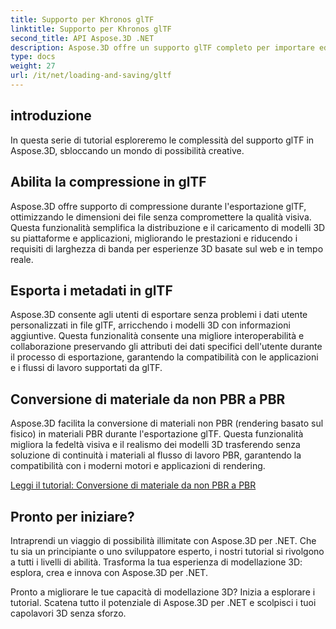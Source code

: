 ```yaml
---
title: Supporto per Khronos glTF
linktitle: Supporto per Khronos glTF
second_title: API Aspose.3D .NET
description: Aspose.3D offre un supporto glTF completo per importare ed esportare facilmente modelli 3D in formato glTF, migliorando l'interoperabilità e semplificando i flussi di lavoro dei contenuti 3D.
type: docs
weight: 27
url: /it/net/loading-and-saving/gltf
---
```

## introduzione

In questa serie di tutorial esploreremo le complessità del supporto glTF in Aspose.3D, sbloccando un mondo di possibilità creative.

## Abilita la compressione in glTF

Aspose.3D offre supporto di compressione durante l'esportazione glTF, ottimizzando le dimensioni dei file senza compromettere la qualità visiva. Questa funzionalità semplifica la distribuzione e il caricamento di modelli 3D su piattaforme e applicazioni, migliorando le prestazioni e riducendo i requisiti di larghezza di banda per esperienze 3D basate sul web e in tempo reale.

## Esporta i metadati in glTF

Aspose.3D consente agli utenti di esportare senza problemi i dati utente personalizzati in file glTF, arricchendo i modelli 3D con informazioni aggiuntive. Questa funzionalità consente una migliore interoperabilità e collaborazione preservando gli attributi dei dati specifici dell'utente durante il processo di esportazione, garantendo la compatibilità con le applicazioni e i flussi di lavoro supportati da glTF.

## Conversione di materiale da non PBR a PBR

Aspose.3D facilita la conversione di materiali non PBR (rendering basato sul fisico) in materiali PBR durante l'esportazione glTF. Questa funzionalità migliora la fedeltà visiva e il realismo dei modelli 3D trasferendo senza soluzione di continuità i materiali al flusso di lavoro PBR, garantendo la compatibilità con i moderni motori e applicazioni di rendering.


[Leggi il tutorial: Conversione di materiale da non PBR a PBR](non-pbr-to-pbr-material-conversion)

## Pronto per iniziare?

Intraprendi un viaggio di possibilità illimitate con Aspose.3D per .NET. Che tu sia un principiante o uno sviluppatore esperto, i nostri tutorial si rivolgono a tutti i livelli di abilità. Trasforma la tua esperienza di modellazione 3D: esplora, crea e innova con Aspose.3D per .NET.

Pronto a migliorare le tue capacità di modellazione 3D? Inizia a esplorare i tutorial. Scatena tutto il potenziale di Aspose.3D per .NET e scolpisci i tuoi capolavori 3D senza sforzo.